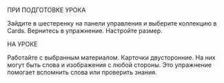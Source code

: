 ПРИ ПОДГОТОВКЕ УРОКА

Зайдите в шестеренку на панели управления и выберите коллекцию в Cards. Вернитесь в упражнение. Настройте размер.

НА УРОКЕ

Работайте с выбранным материалом. Карточки двусторонние. На них могут быть слова и изображения с любой стороны. Это упражнение помогает вспомнить слова или проверить знания.
